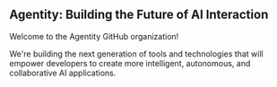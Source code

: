 ## Agentity: Building the Future of AI Interaction

Welcome to the Agentity GitHub organization!

We're building the next generation of tools and technologies that will empower developers to create more intelligent, autonomous, and collaborative AI applications.
